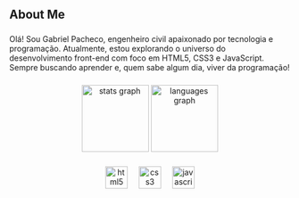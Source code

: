 <h2 align="left">About Me</h2>

###

<p align="left">Olá! Sou Gabriel Pacheco, engenheiro civil apaixonado por tecnologia e programação. Atualmente, estou explorando o universo do desenvolvimento front-end com foco em HTML5, CSS3 e JavaScript. Sempre buscando aprender e, quem sabe algum dia, viver da programação!</p>

###

<div align="center">
  <img src="https://github-readme-stats.vercel.app/api?username=gblpacheco&hide_title=true&hide_rank=false&show_icons=false&include_all_commits=true&count_private=true&disable_animations=false&theme=calm&locale=pt-br&hide_border=true&order=1" height="120" alt="stats graph"  />
  <img src="https://github-readme-stats.vercel.app/api/top-langs?username=gblpacheco&locale=pt-br&hide_title=true&layout=compact&card_width=320&langs_count=5&theme=calm&hide_border=true&order=2" height="120" alt="languages graph"  />
</div>

###

<div align="center">
  <img src="https://cdn.jsdelivr.net/gh/devicons/devicon/icons/html5/html5-original.svg" height="40" alt="html5 logo"  />
  <img width="12" />
  <img src="https://cdn.jsdelivr.net/gh/devicons/devicon/icons/css3/css3-original.svg" height="40" alt="css3 logo"  />
  <img width="12" />
  <img src="https://cdn.jsdelivr.net/gh/devicons/devicon/icons/javascript/javascript-original.svg" height="40" alt="javascript logo"  />
</div>

###
